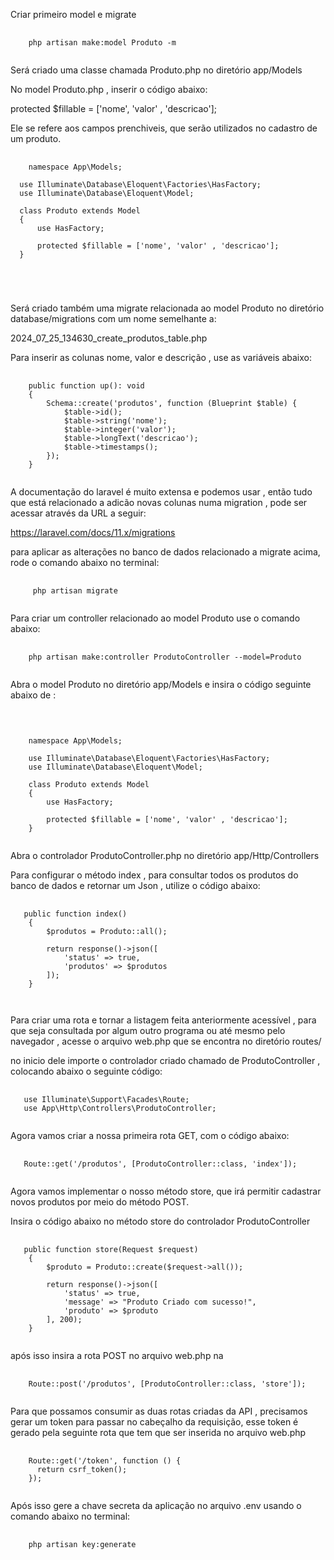 Criar primeiro model e migrate

<pre class="language-php">
  <code class="language-php">
    php artisan make:model Produto -m
  </code>
</pre>

Será criado uma classe chamada Produto.php no diretório app/Models

No model Produto.php , inserir o código abaixo:

protected $fillable = ['nome', 'valor' , 'descricao'];

Ele se refere aos campos prenchiveis, que serão utilizados no cadastro de um produto.


<pre class="language-php">
  <code class="language-php">
    namespace App\Models;
  
  use Illuminate\Database\Eloquent\Factories\HasFactory;
  use Illuminate\Database\Eloquent\Model;
  
  class Produto extends Model
  {
      use HasFactory;
  
      protected $fillable = ['nome', 'valor' , 'descricao'];
  }

  

  </code>
</pre>

Será criado também uma migrate relacionada ao model Produto no diretório database/migrations com um nome semelhante a:

2024_07_25_134630_create_produtos_table.php

Para inserir as colunas nome, valor e descrição , use as variáveis abaixo:

<pre class="language-php">
  <code class="language-php">
    public function up(): void
    {
        Schema::create('produtos', function (Blueprint $table) {
            $table->id();
            $table->string('nome');
            $table->integer('valor');
            $table->longText('descricao');
            $table->timestamps();
        });
    }
  </code>
</pre>

A documentação do laravel é muito extensa e podemos usar , então tudo que está relacionado a adicão novas colunas numa migration , pode ser acessar através da URL a seguir:

https://laravel.com/docs/11.x/migrations

para aplicar as alterações no banco de dados relacionado a migrate acima, rode o comando abaixo no terminal:

<pre class="language-php">
  <code class="language-php">
     php artisan migrate
  </code>
</pre>

Para criar um controller relacionado ao model Produto use o comando abaixo:

<pre class="language-php">
  <code class="language-php">
    php artisan make:controller ProdutoController --model=Produto
  </code>
</pre>


Abra o model Produto no diretório app/Models e insira o código seguinte abaixo de :

<pre class="language-php">
  <code class="language-php">
    

    namespace App\Models;

    use Illuminate\Database\Eloquent\Factories\HasFactory;
    use Illuminate\Database\Eloquent\Model;
    
    class Produto extends Model
    {
        use HasFactory;
    
        protected $fillable = ['nome', 'valor' , 'descricao'];
    }
  </code>
</pre>

Abra o controlador ProdutoController.php no diretório app/Http/Controllers 

Para configurar o método index , para consultar todos os produtos do banco de dados e retornar um Json , utilize o código abaixo:

<pre class="language-php">
  <code class="language-php">
   public function index()
    {
        $produtos = Produto::all();

        return response()->json([
            'status' => true,
            'produtos' => $produtos
        ]);
    }
    
  </code>
</pre>


Para criar uma rota e tornar a listagem feita anteriormente acessível , para que seja consultada por algum outro programa ou até mesmo pelo navegador , acesse o arquivo web.php que se encontra no diretório routes/

no inicio dele importe o controlador criado chamado de ProdutoController , colocando abaixo o seguinte código: 

<pre class="language-php">
  <code class="language-php">
   use Illuminate\Support\Facades\Route;
   use App\Http\Controllers\ProdutoController;
  </code>
</pre>



Agora vamos criar a nossa primeira rota GET, com o código abaixo:

<pre class="language-php">
  <code class="language-php">
   Route::get('/produtos', [ProdutoController::class, 'index']);
  </code>
</pre>



Agora vamos implementar o nosso método store, que irá permitir cadastrar novos produtos por meio do método POST.

Insira o código abaixo no método store do controlador ProdutoController

<pre class="language-php">
  <code class="language-php">
   public function store(Request $request)
    {
        $produto = Produto::create($request->all());

        return response()->json([
            'status' => true,
            'message' => "Produto Criado com sucesso!",
            'produto' => $produto
        ], 200);
    }
  </code>
</pre>


após isso insira a rota POST no arquivo web.php na 

<pre class="language-php">
  <code class="language-php">
    Route::post('/produtos', [ProdutoController::class, 'store']);
  </code>
</pre>


Para que possamos consumir as duas rotas criadas da API , precisamos gerar um token para passar no cabeçalho da requisição, esse token é gerado pela seguinte rota que tem que ser inserida no arquivo web.php

<pre class="language-php">
  <code class="language-php">
    Route::get('/token', function () {
      return csrf_token(); 
    });
  </code>
</pre>




Após isso gere a chave secreta da aplicação no arquivo .env usando o comando abaixo no terminal:

<pre class="language-php">
  <code class="language-php">
    php artisan key:generate
  </code>
</pre>
